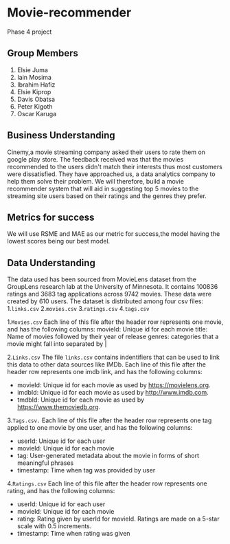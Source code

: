 # Movie-recommender
Phase 4 project
## Group Members
1. Elsie Juma
2. Iain Mosima
3. Ibrahim Hafiz
4. Elsie Kiprop
5. Davis Obatsa
6. Peter Kigoth
7. Oscar Karuga
## Business Understanding
Cinemy,a movie streaming company asked their users to rate them on google play store. The feedback received was that the movies recommended to the users didn't match their interests thus most customers were dissatisfied. They have approached us, a data analytics company to help them solve their problem. We will therefore, build a movie recommender system that will aid in suggesting top 5 movies to the streaming site users based on their ratings  and the genres they prefer.
## Metrics for success
We will use RSME and MAE as our metric for success,the model having the lowest scores being our best model.
## Data Understanding
The data used has been sourced from MovieLens dataset from the GroupLens research lab at the University of Minnesota.
It contains 100836 ratings and 3683 tag applications across 9742 movies. These data were created by 610 users.
The dataset is distributed among four csv files:
1.```links.csv```
2.```movies.csv```
3.```ratings.csv```
4.```tags.csv```

1.```Movies.csv```
Each line of this file after the header row represents one movie, and has the following columns:
movieId: Unique id for each movie
title: Name of movies followed by their year of release
genres: categories that a movie might fall into separated by |

2.```Links.csv```
The file `links.csv` contains indentifiers that can be used to link this data to other data sources like IMDb. Each line of this file after the header row represents one imdb link, and has the following columns:

- movieId: Unique id for each movie as used by https://movielens.org.
- imdbId: Unique id for each movie as used by http://www.imdb.com.
- tmdbId: Unique id for each movie as used by https://www.themoviedb.org.

3.```Tags.csv.```
 Each line of this file after the header row represents one tag applied to one movie by one user, and has the following columns:
- userId: Unique id for each user
- movieId: Unique id for each movie
- tag: User-generated metadata about the movie in forms of short meaningful phrases
- timestamp: Time when tag was provided by user

4.```Ratings.csv```
Each line of this file after the header row represents one rating, and has the following columns:
- userId: Unique id for each user
- movieId: Unique id for each movie
- rating: Rating given by userId for movieId. Ratings are made on a 5-star scale with 0.5 increments.
- timestamp: Time when rating was given

